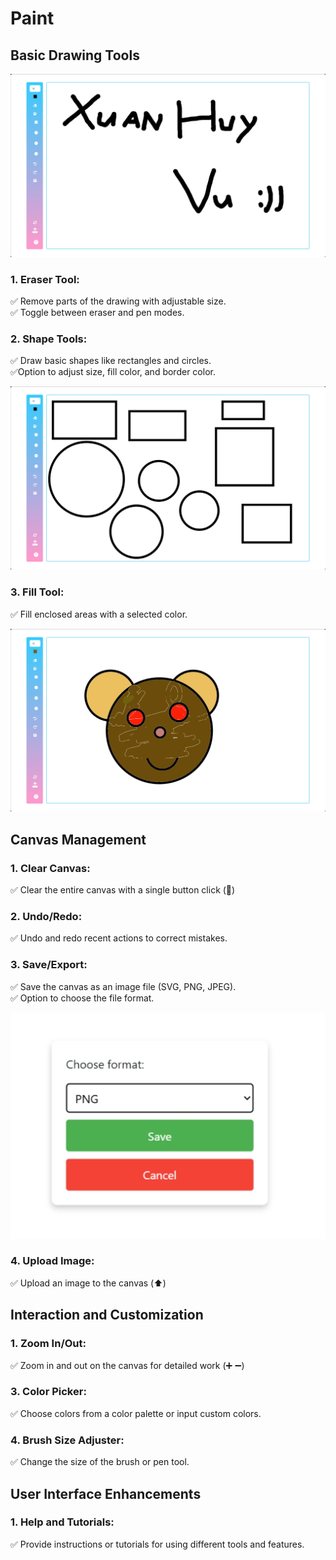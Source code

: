 # Paint

## Basic Drawing Tools

![](./assets/images/a.png)

### 1.	Eraser Tool:
✅ Remove parts of the drawing with adjustable size.
<br/>
✅	Toggle between eraser and pen modes.

### 2.	Shape Tools:
✅	Draw basic shapes like rectangles and circles.<br/>
✅Option to adjust size, fill color, and border color.

![shape tool image](./assets/images/b.png)

### 3.	Fill Tool:
✅	Fill enclosed areas with a selected color.

![Fill tool image](./assets/images/c.png)

## Canvas Management
### 1.	Clear Canvas:
✅	Clear the entire canvas with a single button click (🔄)

### 2.	Undo/Redo:
✅	Undo and redo recent actions to correct mistakes.

### 3.	Save/Export:
✅ Save the canvas as an image file (SVG, PNG, JPEG).<br/>
✅	Option to choose the file format.

![](./assets/images/e.png)

### 4.	Upload Image:
✅	Upload an image to the canvas (⬆️)

## Interaction and Customization

### 1.	Zoom In/Out:
✅	Zoom in and out on the canvas for detailed work (➕ ➖)

### 3.	Color Picker:
✅	Choose colors from a color palette or input custom colors.

### 4.	Brush Size Adjuster:
✅	Change the size of the brush or pen tool.

## User Interface Enhancements

### 1.	Help and Tutorials:
✅	Provide instructions or tutorials for using different tools and features.
